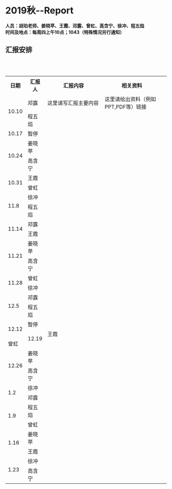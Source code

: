 <html>
<body>
<a name="top"></a>
<h1>2019秋--Report</h1>
  <b>人员：胡珀老师、姜晓苹、王霞、邓露、曾虹、高含宁、徐冲、程五焰<br> 
  <b>时间及地点：</b>每周四上午10点；1043（特殊情况另行通知）<br> 


<h2>汇报安排</h2>
<br><br>
<div>
<table id="bord" >
  <tbody><tr class="active">
    <th width="10%">日期</th><th width="10%">汇报人</th><th width="40%">汇报内容</th><th width="40%">相关资料</th>
  </tr>

  <tr id="bord">
    <td rowspan="2">10.10</td>
    <td>邓露</td>
    <td>这里请写汇报主要内容</td>
    <td>这里请给出资料（例如PPT,PDF等）链接</td>
  </tr>
  <tr id="bord">
    <td>程五焰</td>
    <td></td>
    <td></td>
  </tr>

  <tr id="bord">
    <td rowspan="1">10.17</td>
    <td>暂停</td>
    <td></td>
    <td></td>
  </tr>


  <tr id="bord">
    <td rowspan="2">10.24</td>
    <td>姜晓苹</td>
    <td></td>
    <td></td>
  </tr>
 <tr id="bord">
    <td>高含宁</td>
    <td></td>
    <td></td>
  </tr>

  <tr id="bord">
    <td rowspan="2">10.31</td>
    <td>王霞</td>
    <td></td>
    <td></td>
  </tr>
 <tr id="bord">
    <td>曾虹</td>
    <td></td>
    <td></td>
  </tr>
  
  <tr id="bord">
    <td rowspan="2">11.8</td>
    <td>徐冲</td>
    <td></td>
    <td></td>
  </tr>
 <tr id="bord">
    <td>程五焰</td>
    <td></td>
    <td></td>
  </tr>
  
  <tr id="bord">
    <td rowspan="2">11.14</td>
    <td>邓露</td>
    <td></td>
    <td></td>
  </tr>
 <tr id="bord">
    <td>王霞</td>
    <td></td>
    <td></td>
  </tr>
 
   <tr id="bord">
    <td rowspan="2">11.21</td>
    <td>姜晓苹</td>
    <td></td>
    <td></td>
  </tr>
 <tr id="bord">
    <td>高含宁</td>
    <td></td>
    <td></td>
  </tr>
    <tr id="bord">
    <td rowspan="2">11.28</td>
    <td>曾虹</td>
    <td></td>
    <td></td>
  </tr>
 <tr id="bord">
    <td>徐冲</td>
    <td></td>
    <td></td>
  </tr>
    <tr id="bord">
    <td rowspan="2">12.5</td>
    <td>邓露</td>
    <td></td>
    <td></td>
  </tr>
 <tr id="bord">
    <td>程五焰</td>
    <td></td>
    <td></td>
  </tr>

<tr id="bord">
    <td rowspan="2">12.12</td>
    <td>暂停</td>
    <td></td>
    <td></td>
 </tr>

 <tr id="bord">
    <td rowspan="2">12.19</td>
    <td>王霞</td>
    <td></td>
    <td></td>
 </tr>
 <tr id="bord">
    <td>曾虹</td>
    <td></td>
    <td></td>
 </tr>

 <tr id="bord">
    <td rowspan="2">12.26</td>
    <td>姜晓苹</td>
    <td></td>
    <td></td>
 </tr>
 <tr id="bord">
    <td>高含宁</td>
    <td></td>
    <td></td>
 </tr>
 
  <tr id="bord">
    <td rowspan="2">1.2</td>
    <td>徐冲</td>
    <td></td>
    <td></td>
 </tr>
 <tr id="bord">
    <td>邓露</td>
    <td></td>
    <td></td>
 </tr>
 
 <tr id="bord">
    <td rowspan="2">1.9</td>
    <td>程五焰</td>
    <td></td>
    <td></td>
 </tr>
 <tr id="bord">
    <td>曾虹</td>
    <td></td>
    <td></td>
 </tr>
 
  <tr id="bord">
    <td rowspan="2">1.16</td>
    <td>姜晓苹</td>
    <td></td>
    <td></td>
 </tr>
 <tr id="bord">
    <td>王霞</td>
    <td></td>
    <td></td>
 </tr>
 
  <tr id="bord">
    <td rowspan="2">1.23</td>
    <td>徐冲</td>
    <td></td>
    <td></td>
 </tr>
 <tr id="bord">
    <td>高含宁</td>
    <td></td>
    <td></td>
 </tr>



</tbody></table>
</div>

</body></html>
